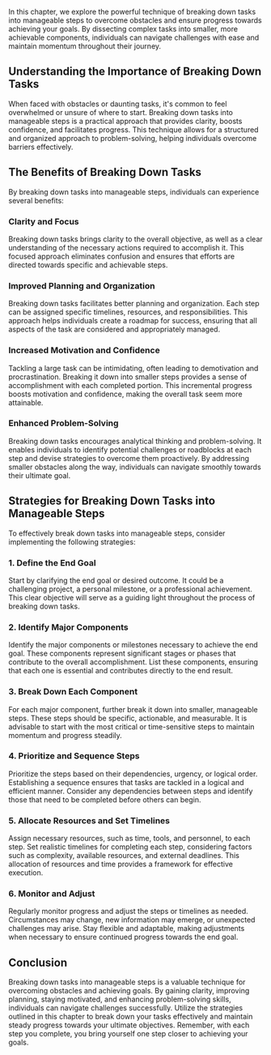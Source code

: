 
In this chapter, we explore the powerful technique of breaking down tasks into manageable steps to overcome obstacles and ensure progress towards achieving your goals. By dissecting complex tasks into smaller, more achievable components, individuals can navigate challenges with ease and maintain momentum throughout their journey.

Understanding the Importance of Breaking Down Tasks
---------------------------------------------------

When faced with obstacles or daunting tasks, it's common to feel overwhelmed or unsure of where to start. Breaking down tasks into manageable steps is a practical approach that provides clarity, boosts confidence, and facilitates progress. This technique allows for a structured and organized approach to problem-solving, helping individuals overcome barriers effectively.

The Benefits of Breaking Down Tasks
-----------------------------------

By breaking down tasks into manageable steps, individuals can experience several benefits:

### Clarity and Focus

Breaking down tasks brings clarity to the overall objective, as well as a clear understanding of the necessary actions required to accomplish it. This focused approach eliminates confusion and ensures that efforts are directed towards specific and achievable steps.

### Improved Planning and Organization

Breaking down tasks facilitates better planning and organization. Each step can be assigned specific timelines, resources, and responsibilities. This approach helps individuals create a roadmap for success, ensuring that all aspects of the task are considered and appropriately managed.

### Increased Motivation and Confidence

Tackling a large task can be intimidating, often leading to demotivation and procrastination. Breaking it down into smaller steps provides a sense of accomplishment with each completed portion. This incremental progress boosts motivation and confidence, making the overall task seem more attainable.

### Enhanced Problem-Solving

Breaking down tasks encourages analytical thinking and problem-solving. It enables individuals to identify potential challenges or roadblocks at each step and devise strategies to overcome them proactively. By addressing smaller obstacles along the way, individuals can navigate smoothly towards their ultimate goal.

Strategies for Breaking Down Tasks into Manageable Steps
--------------------------------------------------------

To effectively break down tasks into manageable steps, consider implementing the following strategies:

### 1. Define the End Goal

Start by clarifying the end goal or desired outcome. It could be a challenging project, a personal milestone, or a professional achievement. This clear objective will serve as a guiding light throughout the process of breaking down tasks.

### 2. Identify Major Components

Identify the major components or milestones necessary to achieve the end goal. These components represent significant stages or phases that contribute to the overall accomplishment. List these components, ensuring that each one is essential and contributes directly to the end result.

### 3. Break Down Each Component

For each major component, further break it down into smaller, manageable steps. These steps should be specific, actionable, and measurable. It is advisable to start with the most critical or time-sensitive steps to maintain momentum and progress steadily.

### 4. Prioritize and Sequence Steps

Prioritize the steps based on their dependencies, urgency, or logical order. Establishing a sequence ensures that tasks are tackled in a logical and efficient manner. Consider any dependencies between steps and identify those that need to be completed before others can begin.

### 5. Allocate Resources and Set Timelines

Assign necessary resources, such as time, tools, and personnel, to each step. Set realistic timelines for completing each step, considering factors such as complexity, available resources, and external deadlines. This allocation of resources and time provides a framework for effective execution.

### 6. Monitor and Adjust

Regularly monitor progress and adjust the steps or timelines as needed. Circumstances may change, new information may emerge, or unexpected challenges may arise. Stay flexible and adaptable, making adjustments when necessary to ensure continued progress towards the end goal.

Conclusion
----------

Breaking down tasks into manageable steps is a valuable technique for overcoming obstacles and achieving goals. By gaining clarity, improving planning, staying motivated, and enhancing problem-solving skills, individuals can navigate challenges successfully. Utilize the strategies outlined in this chapter to break down your tasks effectively and maintain steady progress towards your ultimate objectives. Remember, with each step you complete, you bring yourself one step closer to achieving your goals.
